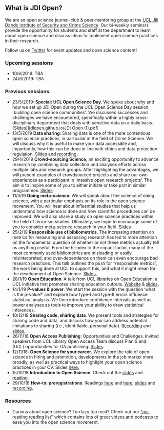 ## What is JDI Open?

We are an open science journal-club & peer-mentoring group at the [UCL Jill Dando Institute of Security and Crime Science](http://www.ucl.ac.uk/jill-dando-institute). Our bi-weekly seminars provide the opportunity for students and staff at the department to learn about open science and discuss ideas to implement open science practices in their research.

Follow us on [Twitter](https://twitter.com/JDI_Open) for event updates and open science content! 

### Upcoming sessions
- 10/6/2019: TBA
- 24/6/2019: TBA


### Previous sessions
- 23/5/2019: **Special: UCL Open Science Day.** We spoke about why and how we set up JDI Open during the UCL Open Science Day session 'building open science communities'. We discussed successes and challenges we have encountered, specifically within a highly cross-disciplinary department that deals with sensitive data on a daily basis. [Slides](jdiopen.github.io/JDI Open (1).pdf)
- 13/5/2019 **Data sharing**: Sharing data is one of the more contentious open science practices, in particular in the field of Crime Science. We will discuss why it is useful to make your data accessible and, importantly, how this can be done in line with ethics and data protection regulation. [Slides](jdiopen.github.io/datasharing.pptx) and [recording](https://open-education-repository.ucl.ac.uk//558/). 
- 29/4/2019 **Crowd-sourcing Science**, an exciting opportunity to advance research by combining data collection and analyses efforts across multiple labs and research groups. After highlighting the advantages, we will present examples of crowdsourced projects and share our own experiences as a participant in 'massive open research projects'. The aim is to inspire some of you to either initiate or take part in similar programmes. [Slides](https://jdiopen.github.io/Crowdsourcing%20Research.pdf).
- 11/3/19 **Doing meta-science**: We will speak about the science of doing science, with a particular emphasis on its role in the open science movement. You will hear about influential studies that help us understand how science is done and how scientific procedures can be improved. We will also share a study on open science practices within the field of terrorism studies. Ultimately, we hope to encourage some of you to consider meta-science research in your field. [Slides](jdiopen.github.io/metascience.pptx)
- 25/2/19 **Responsible use of bibliometrics**. The increasing attention on metrics for measuring and assessing research has led to more attention on the fundamental question of whether or not these metrics actually tell us anything useful. From the h-index to the impact factor, many of the most commonly used bibliometrics are misleading or easily misinterpreted, and over-dependence on them can even encourage bad research practices. This talk outlines the push for “responsible metrics”, the work being done at UCL to support this, and what it might mean for the development of Open Science. [Slides.](jdiopen.github.io/bibliometrics.pptx)     
- 28/1/19 **Open Education**. A talk from UCL libraries on Open Education: a UCL initiative that promotes sharing education outputs. [Website](https://www.ucl.ac.uk/open-education/) & [slides](https://open-education-repository.ucl.ac.uk/id/document/1014).      
- 14/1/19 **P-values & power**. We start the session with the question ‘what is the p-value?’ and explore how type-I and type-II errors influence statistical analysis. We then introduce confidence intervals as well as power analyses as tools to improve your ability to draw statistical inferences.
- 10/12/18 **Sharing code, sharing data**. We present tools and strategies for sharing code and data, and discuss how you can address potential limitations to sharing (i.e., identifiable, personal data). [Recording](https://mediacentral.ucl.ac.uk/Play/16095) and [slides](jdiopen.github.io/codesharing.pdf). 
- 26/11/18 **Open Access Publishing**: Opportunities and Challenges. Invited speakers from UCL Library Open Access Team discuss Plan S and (UCL) opportunities for OA publishing. [Slides](jdiopen.github.io/openaccess.ppt).
- 12/11/18: **Open Science for your career**. We explore the role of open science in hiring and promotion, developments in the job market more broadly, as well as practical ways to highlight your open science practices in your CV. Slides [here.](jdiopen.github.io/openscience_dscs_12112018.pptx)
- 15/10/18 **Introduction to Open Science**. Check out the [slides](jdiopen.github.io/introduction_slides.pptx) and [reading](https://psyarxiv.com/ak6jr).
- 29/10/18 **How-to: preregistrations**. Readings [here](https://osf.io/2dxu5/) and [here](https://www.sciencedirect.com/science/article/pii/S0022103116301925), [slides](jdiopen.github.io/preregistrations.pptx) and [recording](https://mediacentral.ucl.ac.uk/Player/48885135).
      

### Resources
- Curious about open science? Too lazy too read? Check out our ["no-reading reading list"](https://jdiopen.github.io/noreading.pdf) which contains lots of great videos and podcasts to ease you into the open science movement. 
